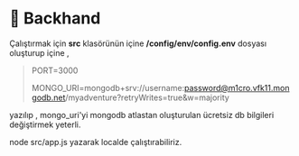 # 🚀 Backhand
Çalıştırmak için **src** klasörünün içine **/config/env/config.env** dosyası oluşturup içine ,

>  
> PORT=3000
> 
>   
> 
> 
> 
> MONGO_URI=mongodb+srv://username:password@m1cro.vfk11.mongodb.net/myadventure?retryWrites=true&w=majority

yazılıp , mongo_uri'yi mongodb atlastan oluşturulan ücretsiz db bilgileri değiştirmek yeterli.

node src/app.js yazarak localde çalıştırabiliriz.